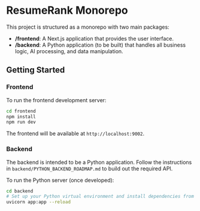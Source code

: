 # ResumeRank Monorepo

This project is structured as a monorepo with two main packages:

- **/frontend**: A Next.js application that provides the user interface.
- **/backend**: A Python application (to be built) that handles all business logic, AI processing, and data manipulation.

## Getting Started

### Frontend

To run the frontend development server:

```bash
cd frontend
npm install
npm run dev
```

The frontend will be available at `http://localhost:9002`.

### Backend

The backend is intended to be a Python application. Follow the instructions in `backend/PYTHON_BACKEND_ROADMAP.md` to build out the required API.

To run the Python server (once developed):

```bash
cd backend
# Set up your Python virtual environment and install dependencies from requirements.txt
uvicorn app:app --reload
```
